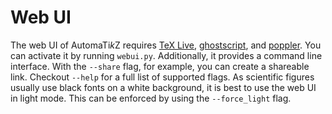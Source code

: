 # Web UI
The web UI of AutomaTi*k*Z requires [TeX Live](https://www.tug.org/texlive),
[ghostscript](https://www.ghostscript.com), and
[poppler](https://poppler.freedesktop.org). You can activate it by running
`webui.py`. Additionally, it provides a command line interface. With the
`--share` flag, for example, you can create a shareable link. Checkout `--help`
for a full list of supported flags. As scientific figures usually use black
fonts on a white background, it is best to use the web UI in light mode. This
can be enforced by using the `--force_light` flag.
